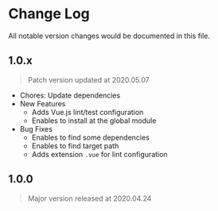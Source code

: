 # Change Log
All notable version changes would be documented in this file.

## 1.0.x
> Patch version updated at 2020.05.07
- Chores: Update dependencies
- New Features
  - Adds Vue.js lint/test configuration
  - Enables to install at the global module
- Bug Fixes
  - Enables to find some dependencies
  - Enables to find target path
  - Adds extension `.vue` for lint configuration

## 1.0.0
> Major version released at 2020.04.24
